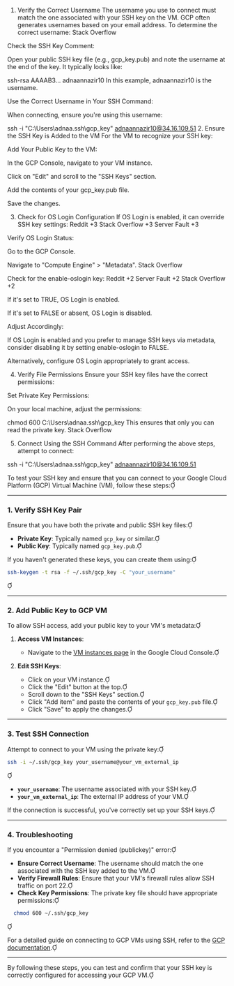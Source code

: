 1. Verify the Correct Username
The username you use to connect must match the one associated with your SSH key on the VM. GCP often generates usernames based on your email address. To determine the correct username:​
Stack Overflow

Check the SSH Key Comment:

Open your public SSH key file (e.g., gcp_key.pub) and note the username at the end of the key. It typically looks like:​

ssh-rsa AAAAB3... adnaannazir10
In this example, adnaannazir10 is the username.​

Use the Correct Username in Your SSH Command:

When connecting, ensure you're using this username:​

ssh -i "C:\Users\adnaa\.ssh\gcp_key" adnaannazir10@34.16.109.51
2. Ensure the SSH Key is Added to the VM
For the VM to recognize your SSH key:​

Add Your Public Key to the VM:

In the GCP Console, navigate to your VM instance.​

Click on "Edit" and scroll to the "SSH Keys" section.​

Add the contents of your gcp_key.pub file.​

Save the changes.​

3. Check for OS Login Configuration
If OS Login is enabled, it can override SSH key settings:​
Reddit
+3
Stack Overflow
+3
Server Fault
+3

Verify OS Login Status:

Go to the GCP Console.​

Navigate to "Compute Engine" > "Metadata".​
Stack Overflow

Check for the enable-oslogin key:​
Reddit
+2
Server Fault
+2
Stack Overflow
+2

If it's set to TRUE, OS Login is enabled.

If it's set to FALSE or absent, OS Login is disabled.

Adjust Accordingly:

If OS Login is enabled and you prefer to manage SSH keys via metadata, consider disabling it by setting enable-oslogin to FALSE.​

Alternatively, configure OS Login appropriately to grant access.​

4. Verify File Permissions
Ensure your SSH key files have the correct permissions:​

Set Private Key Permissions:

On your local machine, adjust the permissions:​

chmod 600 C:\Users\adnaa\.ssh\gcp_key
This ensures that only you can read the private key.​
Stack Overflow

5. Connect Using the SSH Command
After performing the above steps, attempt to connect:​

ssh -i "C:\Users\adnaa\.ssh\gcp_key" adnaannazir10@34.16.109.51


To test your SSH key and ensure that you can connect to your Google Cloud Platform (GCP) Virtual Machine (VM), follow these steps:

---

### **1. Verify SSH Key Pair**

Ensure that you have both the private and public SSH key files:

- **Private Key**: Typically named `gcp_key` or similar.
- **Public Key**: Typically named `gcp_key.pub`.

If you haven't generated these keys, you can create them using:


```bash
ssh-keygen -t rsa -f ~/.ssh/gcp_key -C "your_username"
```


---

### **2. Add Public Key to GCP VM**

To allow SSH access, add your public key to your VM's metadata:

1. **Access VM Instances**:
   - Navigate to the [VM instances page](https://console.cloud.google.com/compute/instances) in the Google Cloud Console.

2. **Edit SSH Keys**:
   - Click on your VM instance.
   - Click the "Edit" button at the top.
   - Scroll down to the "SSH Keys" section.
   - Click "Add item" and paste the contents of your `gcp_key.pub` file.
   - Click "Save" to apply the changes.

---

### **3. Test SSH Connection**

Attempt to connect to your VM using the private key:


```bash
ssh -i ~/.ssh/gcp_key your_username@your_vm_external_ip
```


- **`your_username`**: The username associated with your SSH key.
- **`your_vm_external_ip`**: The external IP address of your VM.

If the connection is successful, you've correctly set up your SSH keys.

---

### **4. Troubleshooting**

If you encounter a "Permission denied (publickey)" error:

- **Ensure Correct Username**: The username should match the one associated with the SSH key added to the VM.
- **Verify Firewall Rules**: Ensure that your VM's firewall rules allow SSH traffic on port 22.
- **Check Key Permissions**: The private key file should have appropriate permissions:

  
```bash
  chmod 600 ~/.ssh/gcp_key
  ```


For a detailed guide on connecting to GCP VMs using SSH, refer to the [GCP documentation](https://cloud.google.com/compute/docs/connect/standard-ssh).

---

By following these steps, you can test and confirm that your SSH key is correctly configured for accessing your GCP VM. 
